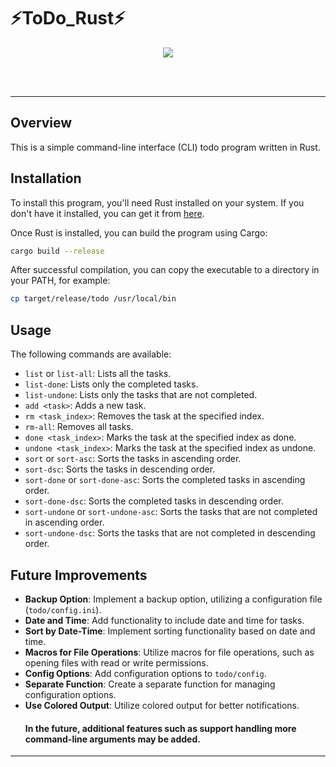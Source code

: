 # ⚡ToDo_Rust⚡
<p align="center">
  <img src="https://skillicons.dev/icons?i=rust" />
  <br/>
</p>
<br/><br/>

---

## Overview

This is a simple command-line interface (CLI) todo program written in Rust.

## Installation

To install this program, you'll need Rust installed on your system. If you don't have it installed, you can get it from [here](https://www.rust-lang.org/tools/install).

Once Rust is installed, you can build the program using Cargo:

```bash
cargo build --release
```

After successful compilation, you can copy the executable to a directory in your PATH, for example:

```bash
cp target/release/todo /usr/local/bin
```

## Usage

The following commands are available:

- `list` or `list-all`: Lists all the tasks.
- `list-done`: Lists only the completed tasks.
- `list-undone`: Lists only the tasks that are not completed.
- `add <task>`: Adds a new task.
- `rm <task_index>`: Removes the task at the specified index.
- `rm-all`: Removes all tasks.
- `done <task_index>`: Marks the task at the specified index as done.
- `undone <task_index>`: Marks the task at the specified index as undone.
- `sort` or `sort-asc`: Sorts the tasks in ascending order.
- `sort-dsc`: Sorts the tasks in descending order.
- `sort-done` or `sort-done-asc`: Sorts the completed tasks in ascending order.
- `sort-done-dsc`: Sorts the completed tasks in descending order.
- `sort-undone` or `sort-undone-asc`: Sorts the tasks that are not completed in ascending order.
- `sort-undone-dsc`: Sorts the tasks that are not completed in descending order.

## Future Improvements

- **Backup Option**: Implement a backup option, utilizing a configuration file (`todo/config.ini`).
- **Date and Time**: Add functionality to include date and time for tasks.
- **Sort by Date-Time**: Implement sorting functionality based on date and time.
- **Macros for File Operations**: Utilize macros for file operations, such as opening files with read or write permissions.
- **Config Options**: Add configuration options to `todo/config`.
- **Separate Function**: Create a separate function for managing configuration options.
- **Use Colored Output**: Utilize colored output for better notifications.
  #### In the future, additional features such as support handling more command-line arguments may be added.

---
